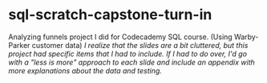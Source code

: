 # sql-scratch-capstone-turn-in
Analyzing funnels project I did for Codecademy SQL course. (Using Warby-Parker customer data)
*I realize that the slides are a bit cluttered, but this project had specific items that I had to include. If I had to do over, I'd go with a "less is more" approach to each slide and include an appendix with more explanations about the data and testing.*
